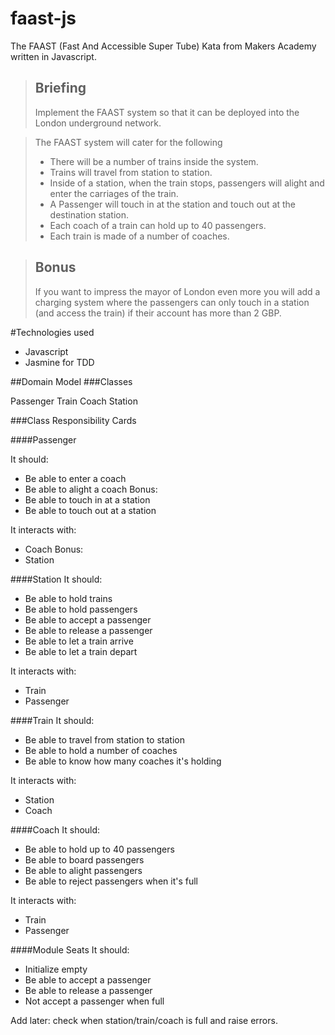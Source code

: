 faast-js
========

The FAAST (Fast And Accessible Super Tube) Kata from Makers Academy written in Javascript.


> ## Briefing
> Implement the FAAST system so that it can be 
> deployed into the London underground network.

> The FAAST system will cater for the following
> - There will be a number of trains inside the system.
> - Trains will travel from station to station.
> - Inside of a station, when the train stops, passengers will 
> alight and enter the carriages of the train.
> - A Passenger will touch in at the station and touch out at the destination station.
> - Each coach of a train can hold up to 40 passengers.
> - Each train is made of a number of coaches.

> ## Bonus
> If you want to impress the mayor of London even more you will add a 
> charging system where the passengers can only touch in a station 
> (and access the train) if their account has more than 2 GBP.



#Technologies used
- Javascript
- Jasmine for TDD

##Domain Model
###Classes

Passenger
Train
Coach
Station

###Class Responsibility Cards

####Passenger

It should:
- Be able to enter a coach
- Be able to alight a coach
Bonus:
- Be able to touch in at a station
- Be able to touch out at a station

It interacts with:
- Coach
Bonus:
- Station

####Station
It should:
- Be able to hold trains
- Be able to hold passengers
- Be able to accept a passenger
- Be able to release a passenger
- Be able to let a train arrive
- Be able to let a train depart

It interacts with:
- Train
- Passenger

####Train
It should:
- Be able to travel from station to station
- Be able to hold a number of coaches
- Be able to know how many coaches it's holding

It interacts with:
- Station
- Coach

####Coach
It should:
- Be able to hold up to 40 passengers
- Be able to board passengers
- Be able to alight passengers
- Be able to reject passengers when it's full

It interacts with:
- Train
- Passenger

####Module Seats
It should:
- Initialize empty
- Be able to accept a passenger
- Be able to release a passenger
- Not accept a passenger when full


Add later: check when station/train/coach is full and raise errors.